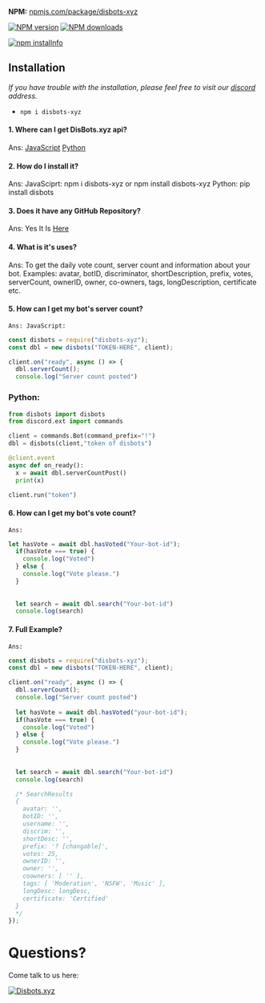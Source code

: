 **NPM:** [npmjs.com/package/disbots-xyz](https://www.npmjs.com/package/disbots-xyz/)<br>


<a href="https://www.npmjs.com/package/disbots-xyz/"><img src="https://img.shields.io/npm/v/disbots-xyz.svg?maxAge=3600" alt="NPM version" /></a>
<a href="https://www.npmjs.com/package/disbots-xyz"><img src="https://img.shields.io/npm/dt/disbots-xyz.svg?maxAge=3600" alt="NPM downloads" /></a>


<a href="https://nodei.co/npm/disbots-xyz"><img src="https://nodei.co/npm/disbots-xyz.png?downloads=true&stars=true" alt="npm installnfo" /></a>


## Installation
*If you have trouble with the installation, please feel free to visit our [discord](https://discord.gg/m5vUJVztpt) address.*
- `npm i disbots-xyz`

#### 1. Where can I get DisBots.xyz api?
  Ans: [JavaScript](https://www.npmjs.com/package/disbots-xyz)
            [Python](https://pypi.org/project/disbots.py/)

#### 2. How do I install it?
  Ans: JavaSciprt: npm i disbots-xyz or npm install disbots-xyz
            Python: pip install disbots

#### 3. Does it have any GitHub Repository?
  Ans: Yes It Is [Here](https://github.com/disbotsxyz/disbots-api)

#### 4. What is it's uses?
  Ans: To get the daily vote count, server count and information about your bot.
Examples:  avatar, botID, discriminator, shortDescription, prefix, votes, serverCount, ownerID, owner, co-owners, tags, longDescription, certificate etc.

#### 5. How can I get my bot's server count?
  `Ans: JavaScript:`
```js
const disbots = require("disbots-xyz");
const dbl = new disbots("TOKEN-HERE", client);

client.on("ready", async () => {
  dbl.serverCount();
  console.log("Server count posted")

```
  ### Python: 
```py
from disbots import disbots
from discord.ext import commands

client = commands.Bot(command_prefix="!") 
dbl = disbots(client,"token of disbots")

@client.event
async def on_ready():
  x = await dbl.serverCountPost()
  print(x)

client.run("token") 

```

#### 6. How can I get my bot's vote count?
  `Ans:`
```js
let hasVote = await dbl.hasVoted("Your-bot-id");
  if(hasVote === true) {
    console.log("Voted")
  } else {
    console.log("Vote please.")
  }
  
  
  let search = await dbl.search("Your-bot-id")
  console.log(search)

```

#### 7. Full Example?
  `Ans:`
```js
const disbots = require("disbots-xyz");
const dbl = new disbots("TOKEN-HERE", client);

client.on("ready", async () => {
  dbl.serverCount();
  console.log("Server count posted")
  
  let hasVote = await dbl.hasVoted("your-bot-id");
  if(hasVote === true) {
    console.log("Voted")
  } else {
    console.log("Vote please.")
  }
  
  
  let search = await dbl.search("Your-bot-id")
  console.log(search)

  /* SearchResults
  {
    avatar: '',
    botID: '',
    username: '',
    discrim: '',
    shortDesc: '',
    prefix: '? [changable]',
    votes: 25,
    ownerID: '',
    owner: '',
    coowners: [ '' ],
    tags: [ 'Moderation', 'NSFW', 'Music' ],
    longDesc: longDesc,
    certificate: 'Certified'
  }
  */
});

```
# Questions?
Come talk to us here:

[![Disbots.xyz](https://discord.com/api/guilds/852825880271257611/embed.png?style=banner1)](https://discord.gg/YhTU6Akzmy)
